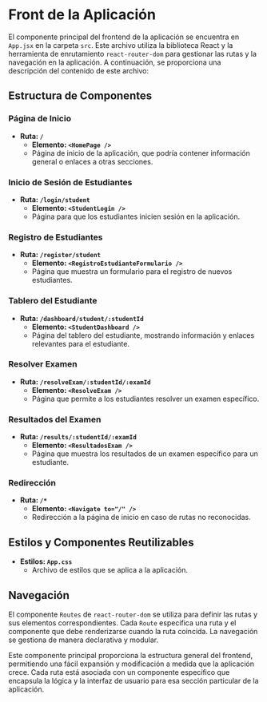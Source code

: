 <!-- @format -->

# Front de la Aplicación

El componente principal del frontend de la aplicación se encuentra en `App.jsx` en la carpeta `src`. Este archivo utiliza la biblioteca React y la herramienta de enrutamiento `react-router-dom` para gestionar las rutas y la navegación en la aplicación. A continuación, se proporciona una descripción del contenido de este archivo:

## Estructura de Componentes

### Página de Inicio

- **Ruta: `/`**
  - **Elemento: `<HomePage />`**
  - Página de inicio de la aplicación, que podría contener información general o enlaces a otras secciones.

### Inicio de Sesión de Estudiantes

- **Ruta: `/login/student`**
  - **Elemento: `<StudentLogin />`**
  - Página para que los estudiantes inicien sesión en la aplicación.

### Registro de Estudiantes

- **Ruta: `/register/student`**
  - **Elemento: `<RegistroEstudianteFormulario />`**
  - Página que muestra un formulario para el registro de nuevos estudiantes.

### Tablero del Estudiante

- **Ruta: `/dashboard/student/:studentId`**
  - **Elemento: `<StudentDashboard />`**
  - Página del tablero del estudiante, mostrando información y enlaces relevantes para el estudiante.

### Resolver Examen

- **Ruta: `/resolveExam/:studentId/:examId`**
  - **Elemento: `<ResolveExam />`**
  - Página que permite a los estudiantes resolver un examen específico.

### Resultados del Examen

- **Ruta: `/results/:studentId/:examId`**
  - **Elemento: `<ResultadosExam />`**
  - Página que muestra los resultados de un examen específico para un estudiante.

### Redirección

- **Ruta: `/*`**
  - **Elemento: `<Navigate to="/" />`**
  - Redirección a la página de inicio en caso de rutas no reconocidas.

## Estilos y Componentes Reutilizables

- **Estilos: `App.css`**
  - Archivo de estilos que se aplica a la aplicación.

## Navegación

El componente `Routes` de `react-router-dom` se utiliza para definir las rutas y sus elementos correspondientes. Cada `Route` especifica una ruta y el componente que debe renderizarse cuando la ruta coincida. La navegación se gestiona de manera declarativa y modular.

Este componente principal proporciona la estructura general del frontend, permitiendo una fácil expansión y modificación a medida que la aplicación crece. Cada ruta está asociada con un componente específico que encapsula la lógica y la interfaz de usuario para esa sección particular de la aplicación.
